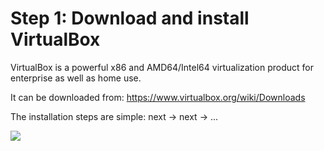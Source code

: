 # Step 1: Download and install VirtualBox

VirtualBox is a powerful x86 and AMD64/Intel64 virtualization product for enterprise as well as home use.

It can be downloaded from:
https://www.virtualbox.org/wiki/Downloads

The installation steps are simple:
next -> next -> ...

![](https://www.bachvarova.com/__git/install_windows_server_virtualbox/virtualBoxAfterInstall.png)


